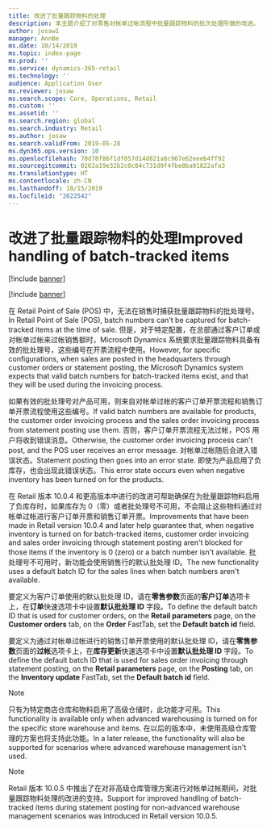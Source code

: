 ```yaml
---
title: 改进了批量跟踪物料的处理
description: 本主题介绍了对零售对帐单过帐流程中批量跟踪物料的批次处理所做的改进。
author: josaw1
manager: AnnBe
ms.date: 10/14/2019
ms.topic: index-page
ms.prod: ''
ms.service: dynamics-365-retail
ms.technology: ''
audience: Application User
ms.reviewer: josaw
ms.search.scope: Core, Operations, Retail
ms.custom: ''
ms.assetid: ''
ms.search.region: global
ms.search.industry: Retail
ms.author: josaw
ms.search.validFrom: 2019-05-28
ms.dyn365.ops.version: 10
ms.openlocfilehash: 70d78f86f1df057d14d821a8c967e62eeeb4ff92
ms.sourcegitcommit: 0262a19e32b2c0c84c731d9f4fbe8ba91822afa3
ms.translationtype: HT
ms.contentlocale: zh-CN
ms.lasthandoff: 10/15/2019
ms.locfileid: "2622542"
---
```

# <a name="improved-handling-of-batch-tracked-items"></a><span data-ttu-id="8ffee-103">改进了批量跟踪物料的处理</span><span class="sxs-lookup"><span data-stu-id="8ffee-103">Improved handling of batch-tracked items</span></span>


[!include [banner](includes/banner.md)]

[!include [banner](includes/preview-banner.md)]


<span data-ttu-id="8ffee-104">在 Retail Point of Sale (POS) 中，无法在销售时捕获批量跟踪物料的批处理号。</span><span class="sxs-lookup"><span data-stu-id="8ffee-104">In Retail Point of Sale (POS), batch numbers can't be captured for batch-tracked items at the time of sale.</span></span> <span data-ttu-id="8ffee-105">但是，对于特定配置，在总部通过客户订单或对帐单过帐来过帐销售额时，Microsoft Dynamics 系统要求批量跟踪物料具备有效的批处理号，这些编号在开票流程中使用。</span><span class="sxs-lookup"><span data-stu-id="8ffee-105">However, for specific configurations, when sales are posted in the headquarters through customer orders or statement posting, the Microsoft Dynamics system expects that valid batch numbers for batch-tracked items exist, and that they will be used during the invoicing process.</span></span>

<span data-ttu-id="8ffee-106">如果有效的批处理号对产品可用，则来自对帐单过帐的客户订单开票流程和销售订单开票流程使用这些编号。</span><span class="sxs-lookup"><span data-stu-id="8ffee-106">If valid batch numbers are available for products, the customer order invoicing process and the sales order invoicing process from statement posting use them.</span></span> <span data-ttu-id="8ffee-107">否则，客户订单开票流程无法过帐，POS 用户将收到错误消息。</span><span class="sxs-lookup"><span data-stu-id="8ffee-107">Otherwise, the customer order invoicing process can't post, and the POS user receives an error message.</span></span> <span data-ttu-id="8ffee-108">对帐单过帐随后会进入错误状态。</span><span class="sxs-lookup"><span data-stu-id="8ffee-108">Statement posting then goes into an error state.</span></span> <span data-ttu-id="8ffee-109">即使为产品启用了负库存，也会出现此错误状态。</span><span class="sxs-lookup"><span data-stu-id="8ffee-109">This error state occurs even when negative inventory has been turned on for the products.</span></span>

<span data-ttu-id="8ffee-110">在 Retail 版本 10.0.4 和更高版本中进行的改进可帮助确保在为批量跟踪物料启用了负库存时，如果库存为 0（零）或者批处理号不可用，不会阻止这些物料通过对帐单过帐进行客户订单开票和销售订单开票。</span><span class="sxs-lookup"><span data-stu-id="8ffee-110">Improvements that have been made in Retail version 10.0.4 and later help guarantee that, when negative inventory is turned on for batch-tracked items, customer order invoicing and sales order invoicing through statement posting aren't blocked for those items if the inventory is 0 (zero) or a batch number isn't available.</span></span> <span data-ttu-id="8ffee-111">批处理号不可用时，新功能会使用销售行的默认批处理 ID。</span><span class="sxs-lookup"><span data-stu-id="8ffee-111">The new functionality uses a default batch ID for the sales lines when batch numbers aren't available.</span></span>

<span data-ttu-id="8ffee-112">要定义为客户订单使用的默认批处理 ID，请在**零售参数**页面的**客户订单**选项卡上，在**订单**快速选项卡中设置**默认批处理 ID** 字段。</span><span class="sxs-lookup"><span data-stu-id="8ffee-112">To define the default batch ID that is used for customer orders, on the **Retail parameters** page, on the **Customer orders** tab, on the **Order** FastTab, set the **Default batch id** field.</span></span>

<span data-ttu-id="8ffee-113">要定义为通过对帐单过帐进行的销售订单开票使用的默认批处理 ID，请在**零售参数**页面的**过帐**选项卡上，在**库存更新**快速选项卡中设置**默认批处理 ID** 字段。</span><span class="sxs-lookup"><span data-stu-id="8ffee-113">To define the default batch ID that is used for sales order invoicing through statement posting, on the **Retail parameters** page, on the **Posting** tab, on the **Inventory update** FastTab, set the **Default batch id** field.</span></span>

> [!NOTE]
> <span data-ttu-id="8ffee-114">只有为特定商店仓库和物料启用了高级仓储时，此功能才可用。</span><span class="sxs-lookup"><span data-stu-id="8ffee-114">This functionality is available only when advanced warehousing is turned on for the specific store warehouse and items.</span></span> <span data-ttu-id="8ffee-115">在以后的版本中，未使用高级仓库管理的方案也将支持此功能。</span><span class="sxs-lookup"><span data-stu-id="8ffee-115">In a later release, the functionality will also be supported for scenarios where advanced warehouse management isn't used.</span></span>

> [!NOTE]
> <span data-ttu-id="8ffee-116">Retail 版本 10.0.5 中推出了在对非高级仓库管理方案进行对帐单过帐期间，对批量跟踪物料处理的改进的支持。</span><span class="sxs-lookup"><span data-stu-id="8ffee-116">Support for improved handling of batch-tracked items during statement posting for non-advanced warehouse management scenarios was introduced in Retail version 10.0.5.</span></span>
